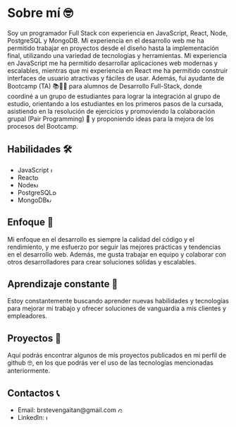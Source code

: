 <h1>Sobre mí 🤓</h1>
<p>Soy un programador Full Stack con experiencia en JavaScript, React, Node, PostgreSQL y MongoDB. Mi experiencia en el desarrollo web me ha permitido trabajar en proyectos desde el diseño hasta la implementación final, utilizando una variedad de tecnologías y herramientas. Mi experiencia en JavaScript me ha permitido desarrollar aplicaciones web modernas y escalables, mientras que mi experiencia en React me ha permitido construir interfaces de usuario atractivas y fáciles de usar. Además, fui ayudante de Bootcamp (TA) 📚🧑‍🏫 para alumnos de Desarrollo Full-Stack, donde coordiné a un grupo de estudiantes para lograr la integración al grupo de estudio, orientando a los estudiantes en los primeros pasos de la cursada, asistiendo en la resolución de ejercicios y promoviendo la colaboración grupal (Pair Programming) 🤝 y proponiendo ideas para la mejora de los procesos del Bootcamp.</p>

<h2>Habilidades 🛠️</h2>
<ul>
  <li>JavaScript<img width="10px" href="https://cdn-icons-png.flaticon.com/512/5968/5968292.png" alt="JavaScript"></li>
  <li>React<img width="10px" href="https://w7.pngwing.com/pngs/235/872/png-transparent-react-computer-icons-redux-javascript-others-logo-symmetry-nodejs-thumbnail.png" alt="React"></li>
  <li>Node<img width="10px" href="https://w7.pngwing.com/pngs/56/223/png-transparent-node-js-javascript-computer-icons-github-angle-text-logo.png" alt="Node"></li>
  <li>PostgreSQL<img width="10px" href="https://upload.wikimedia.org/wikipedia/commons/thumb/2/29/Postgresql_elephant.svg/1200px-Postgresql_elephant.svg.png" alt="PostgreSQL"></li>
  <li>MongoDB<img width="10px" href="https://cdn.icon-icons.com/icons2/2699/PNG/512/mongodb_logo_icon_170944.png" alt="MongoDB"></li>
</ul>

<h2>Enfoque 🧐</h2>
<p>Mi enfoque en el desarrollo es siempre la calidad del código y el rendimiento, y me esfuerzo por seguir las mejores prácticas y tendencias en el desarrollo web. Además, me gusta trabajar en equipo y colaborar con otros desarrolladores para crear soluciones sólidas y escalables.</p>

<h2>Aprendizaje constante 🚀</h2>
<p>Estoy constantemente buscando aprender nuevas habilidades y tecnologías para mejorar mi trabajo y ofrecer soluciones de vanguardia a mis clientes y empleadores.</p>

<h2>Proyectos 💼</h2>
<p>Aquí podrás encontrar algunos de mis proyectos publicados en mi perfil de github 🤓, en los que podrás ver el uso de las tecnologías mencionadas anteriormente.</p>

<h2>Contactos 📞</h2>
<ul>
  <li>Email: brstevengaitan@gmail.com <a href="brstevengaitan@gmail.com" alt="Gmail" ><img width="10px" href="https://cdn-icons-png.flaticon.com/512/281/281769.png" alt="Gmail"></a></li>
  <li>LinkedIn: <a href="https://www.linkedin.com/in/bryan-gaitan-0ba256119/" alt="LinkedIn" ><img width="10px" href="https://cdn-icons-png.flaticon.com/512/174/174857.png" alt="LinkedIn"></a></li>
</ul>
